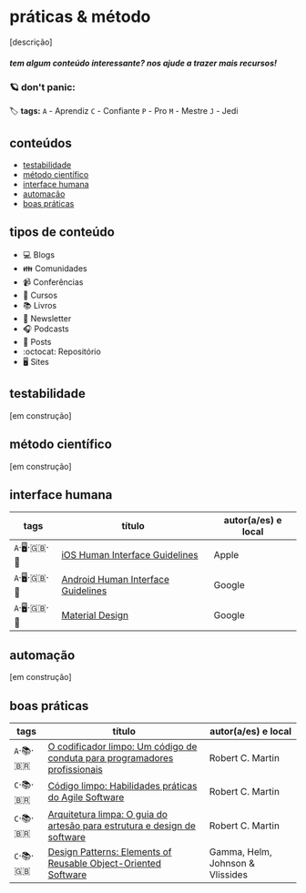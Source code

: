 # práticas & método

[descrição]


##### _tem algum conteúdo interessante? nos ajude a trazer mais recursos!_


### :ringed_planet: don't panic:

:label: **tags:**
`A` - Aprendiz
`C` - Confiante
`P` - Pro
`M` - Mestre
`J` - Jedi

## conteúdos
  - [testabilidade](https://github.com/enjoei/career/tree/master/apps/praticas%20%26%20metodo#testabilidade)
  - [método científico](https://github.com/enjoei/career/tree/master/apps/praticas%20%26%20metodo#método-científico)
  - [interface humana](https://github.com/enjoei/career/tree/master/apps/praticas%20%26%20metodo#interface-humana)
  - [automação](https://github.com/enjoei/career/tree/master/apps/praticas%20%26%20metodo#automação)
  - [boas práticas](https://github.com/enjoei/career/tree/master/apps/praticas%20%26%20metodo#boas-práticas)

## tipos de conteúdo
- :computer: Blogs
- :family: Comunidades
- :video_camera: Conferências
- :open_book: Cursos
- :books: Livros
- :newspaper: Newsletter
- :headphones: Podcasts
- :bookmark_tabs: Posts
- :octocat: Repositório
- :desktop_computer: Sites

## testabilidade
[em construção]

## método científico
[em construção]

## interface humana
| tags 	| título    	| autor(a/es) e local |
|-----------	|-----------	|-----------	|
| `A`‧:desktop_computer:‧:uk:‧:apple: | [iOS Human Interface Guidelines](https://developer.apple.com/design/human-interface-guidelines/ios) | Apple |
| `A`‧:desktop_computer:‧:uk:‧:robot: | [Android Human Interface Guidelines](https://developer.android.com/guide/topics/ui) | Google |
| `A`‧:desktop_computer:‧:uk:‧:robot: | [Material Design](https://material.io/) | Google |

## automação
[em construção]

## boas práticas
| tags 	| título    	| autor(a/es) e local |
|-----------	|-----------	|-----------	|
| `A`‧:books:‧:brazil: | [O codificador limpo: Um código de conduta para programadores profissionais](https://www.amazon.com.br/Codificador-Limpo-Bob-Martin/dp/8576086476/) | Robert C. Martin |
| `C`‧:books:‧:brazil: | [Código limpo: Habilidades práticas do Agile Software](https://www.amazon.com.br/C%C3%B3digo-limpo-Robert-C-Martin/dp/8576082675/) | Robert C. Martin |
| `C`‧:books:‧:brazil: | [Arquitetura limpa: O guia do artesão para estrutura e design de software](https://www.amazon.com.br/Arquitetura-Limpa-Artes%C3%A3o-Estrutura-Software/dp/8550804606/) | Robert C. Martin |
| `C`‧:books:‧:uk: | [Design Patterns: Elements of Reusable Object-Oriented Software](https://www.amazon.com.br/Design-Patterns-Object-Oriented-Addison-Wesley-Professional-ebook/dp/B000SEIBB8/) | Gamma, Helm, Johnson & Vlissides |